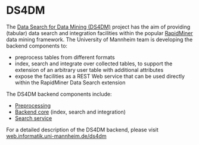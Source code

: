 # DS4DM
The [Data Search for Data Mining (DS4DM)](http://ds4dm.de/) project has the aim of providing (tabular) data search and integration facilities within the popular [RapidMiner](https://rapidminer.com/) data mining framework. 
The University of Mannheim team is developing the backend components to:

- preprocess tables from different formats
- index, search and integrate over collected tables, to support the extension of an arbitrary user table with additional attributes
- expose the facilities as a REST Web service that can be used directly within the RapidMiner Data Search extension

The DS4DM backend components include:

- [Preprocessing](./DS4DM_Preprocessing)
- [Backend core]() (index, search and integration)
- [Search service]()

For a detailed description of the DS4DM backend, please visit [web.informatik.uni-mannheim.de/ds4dm](http://web.informatik.uni-mannheim.de/ds4dm/)
